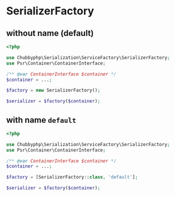 # SerializerFactory

## without name (default)

```php
<?php

use Chubbyphp\Serialization\ServiceFactory\SerializerFactory;
use Psr\Container\ContainerInterface;

/** @var ContainerInterface $container */
$container = ...;

$factory = new SerializerFactory();

$serializer = $factory($container);
```

## with name `default`

```php
<?php

use Chubbyphp\Serialization\ServiceFactory\SerializerFactory;
use Psr\Container\ContainerInterface;

/** @var ContainerInterface $container */
$container = ...;

$factory = [SerializerFactory::class, 'default'];

$serializer = $factory($container);
```
